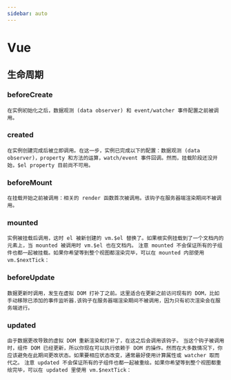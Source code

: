 ```yaml
---
sidebar: auto
---
```


# Vue

## 生命周期

### beforeCreate
```在实例初始化之后，数据观测 (data observer) 和 event/watcher 事件配置之前被调用。```
### created
```在实例创建完成后被立即调用。在这一步，实例已完成以下的配置：数据观测 (data observer)，property 和方法的运算，watch/event 事件回调。然而，挂载阶段还没开始，$el property 目前尚不可用。```
### beforeMount
```在挂载开始之前被调用：相关的 render 函数首次被调用。该钩子在服务器端渲染期间不被调用。```
### mounted
```实例被挂载后调用，这时 el 被新创建的 vm.$el 替换了。如果根实例挂载到了一个文档内的元素上，当 mounted 被调用时 vm.$el 也在文档内。```
```注意 mounted 不会保证所有的子组件也都一起被挂载。如果你希望等到整个视图都渲染完毕，可以在 mounted 内部使用 vm.$nextTick：```
### beforeUpdate
```数据更新时调用，发生在虚拟 DOM 打补丁之前。这里适合在更新之前访问现有的 DOM，比如手动移除已添加的事件监听器.该钩子在服务器端渲染期间不被调用，因为只有初次渲染会在服务端进行。```
### updated
```由于数据更改导致的虚拟 DOM 重新渲染和打补丁，在这之后会调用该钩子。```
```当这个钩子被调用时，组件 DOM 已经更新，所以你现在可以执行依赖于 DOM 的操作。然而在大多数情况下，你应该避免在此期间更改状态。如果要相应状态改变，通常最好使用计算属性或 watcher 取而代之。```
```注意 updated 不会保证所有的子组件也都一起被重绘。如果你希望等到整个视图都重绘完毕，可以在 updated 里使用 vm.$nextTick：```
